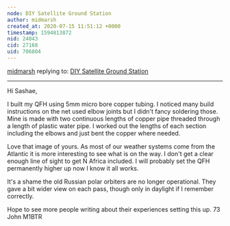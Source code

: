 ```yaml
---
node: DIY Satellite Ground Station
author: midmarsh
created_at: 2020-07-15 11:51:12 +0000
timestamp: 1594813872
nid: 24043
cid: 27168
uid: 706804
---
```




[midmarsh](../profile/midmarsh) replying to: [DIY Satellite Ground Station](../notes/sashae/06-26-2020/diy-satellite-ground-station)

----
Hi Sashae,

I built my QFH using 5mm micro bore copper tubing. I noticed many build instructions on the net used elbow joints but I didn't fancy soldering those. Mine is made with two continuous lengths of copper pipe threaded through a length of plastic water pipe. I worked out the lengths of each section including the elbows and just bent the copper where needed. 

Love that image of yours. As most of our weather systems come from the Atlantic it is more interesting to see what is on the way.  I don't get a clear enough line of sight to get N Africa included. I will probably set the QFH permanently higher up now I know it all works. 

It's a shame the old Russian polar orbiters are no longer operational. They gave a bit wider view on each pass, though only in daylight if I remember correctly. 

Hope to see more people writing about their experiences setting this up.
73 John M1BTR
